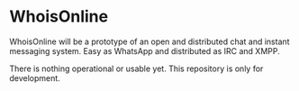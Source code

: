 
WhoisOnline
===========

WhoisOnline will be a prototype of an open and distributed 
chat and instant messaging system.  Easy as WhatsApp and 
distributed as IRC and XMPP.

There is nothing operational or usable yet. This repository 
is only for development.

